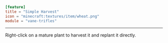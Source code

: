 ```toml
[feature]
title = "Simple Harvest"
icon = "minecraft:textures/item/wheat.png"
module = "vane-trifles"
```
---
Right-click on a mature plant to harvest it and replant it directly.
